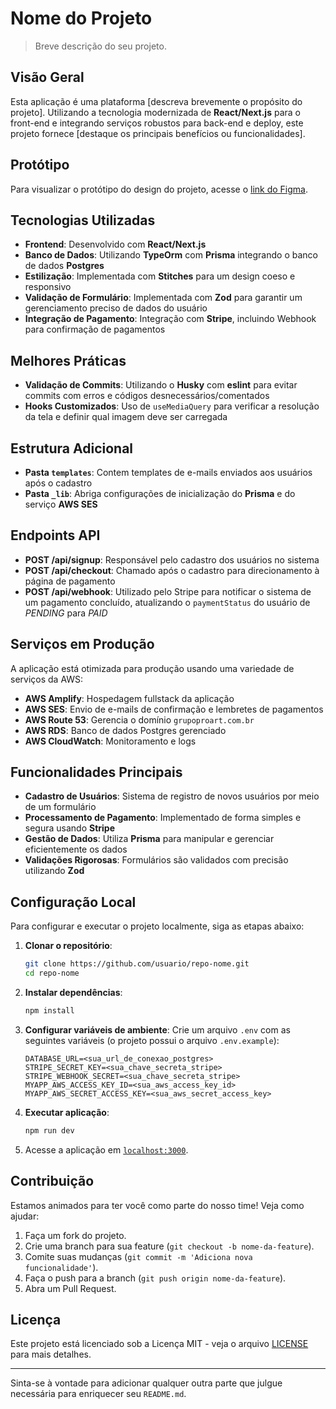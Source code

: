 # Nome do Projeto

> Breve descrição do seu projeto.

## Visão Geral

Esta aplicação é uma plataforma [descreva brevemente o propósito do projeto]. Utilizando a tecnologia modernizada de **React/Next.js** para o front-end e integrando serviços robustos para back-end e deploy, este projeto fornece [destaque os principais benefícios ou funcionalidades].

## Protótipo

Para visualizar o protótipo do design do projeto, acesse o [link do Figma](https://www.figma.com/design/xhZVw5S2IcXv1w0cgqkNKX/Landing-Page---Imers%C3%A2o-Esmeralda).

## Tecnologias Utilizadas

- **Frontend**: Desenvolvido com **React/Next.js**
- **Banco de Dados**: Utilizando **TypeOrm** com **Prisma** integrando o banco de dados **Postgres**
- **Estilização**: Implementada com **Stitches** para um design coeso e responsivo
- **Validação de Formulário**: Implementada com **Zod** para garantir um gerenciamento preciso de dados do usuário
- **Integração de Pagamento**: Integração com **Stripe**, incluindo Webhook para confirmação de pagamentos

## Melhores Práticas

- **Validação de Commits**: Utilizando o **Husky** com **eslint** para evitar commits com erros e códigos desnecessários/comentados
- **Hooks Customizados**: Uso de `useMediaQuery` para verificar a resolução da tela e definir qual imagem deve ser carregada

## Estrutura Adicional

- **Pasta `templates`**: Contem templates de e-mails enviados aos usuários após o cadastro
- **Pasta `_lib`**: Abriga configurações de inicialização do **Prisma** e do serviço **AWS SES**

## Endpoints API

- **POST /api/signup**: Responsável pelo cadastro dos usuários no sistema
- **POST /api/checkout**: Chamado após o cadastro para direcionamento à página de pagamento
- **POST /api/webhook**: Utilizado pelo Stripe para notificar o sistema de um pagamento concluído, atualizando o `paymentStatus` do usuário de *PENDING* para *PAID*

## Serviços em Produção

A aplicação está otimizada para produção usando uma variedade de serviços da AWS:

- **AWS Amplify**: Hospedagem fullstack da aplicação
- **AWS SES**: Envio de e-mails de confirmação e lembretes de pagamentos
- **AWS Route 53**: Gerencia o domínio `grupoproart.com.br`
- **AWS RDS**: Banco de dados Postgres gerenciado
- **AWS CloudWatch**: Monitoramento e logs

## Funcionalidades Principais

- **Cadastro de Usuários**: Sistema de registro de novos usuários por meio de um formulário
- **Processamento de Pagamento**: Implementado de forma simples e segura usando **Stripe**
- **Gestão de Dados**: Utiliza **Prisma** para manipular e gerenciar eficientemente os dados
- **Validações Rigorosas**: Formulários são validados com precisão utilizando **Zod**

## Configuração Local

Para configurar e executar o projeto localmente, siga as etapas abaixo:

1. **Clonar o repositório**:
    ```bash
    git clone https://github.com/usuario/repo-nome.git
    cd repo-nome
    ```

2. **Instalar dependências**:
    ```bash
    npm install
    ```

3. **Configurar variáveis de ambiente**: Crie um arquivo `.env` com as seguintes variáveis (o projeto possui o arquivo `.env.example`):
    ```env
    DATABASE_URL=<sua_url_de_conexao_postgres>
    STRIPE_SECRET_KEY=<sua_chave_secreta_stripe>
    STRIPE_WEBHOOK_SECRET=<sua_chave_secreta_stripe>
    MYAPP_AWS_ACCESS_KEY_ID=<sua_aws_access_key_id>
    MYAPP_AWS_SECRET_ACCESS_KEY=<sua_aws_secret_access_key>
    ```

4. **Executar aplicação**:
    ```bash
    npm run dev
    ```

5. Acesse a aplicação em [`localhost:3000`](http://localhost:3000).

## Contribuição

Estamos animados para ter você como parte do nosso time! Veja como ajudar:

1. Faça um fork do projeto.
2. Crie uma branch para sua feature (`git checkout -b nome-da-feature`).
3. Comite suas mudanças (`git commit -m 'Adiciona nova funcionalidade'`).
4. Faça o push para a branch (`git push origin nome-da-feature`).
5. Abra um Pull Request.

## Licença

Este projeto está licenciado sob a Licença MIT - veja o arquivo [LICENSE](LICENSE) para mais detalhes.

---

Sinta-se à vontade para adicionar qualquer outra parte que julgue necessária para enriquecer seu `README.md`.